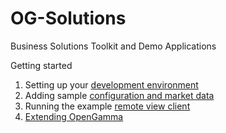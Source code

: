 OG-Solutions
============

Business Solutions Toolkit and Demo Applications

Getting started
1. Setting up your [development environment](docs/development-environment.rst)
2. Adding sample [configuration and market data](docs/data-setup.rst)
3. Running the example [remote view client](docs/remote-view-client.rst)
4. [Extending OpenGamma](docs/extending-og.rst)
